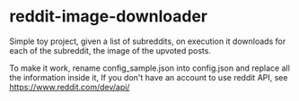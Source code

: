 # reddit-image-downloader
Simple toy project, given a list of subreddits, on execution it downloads for each of the subreddit, the image of the upvoted posts.

To make it work, rename config_sample.json into config.json and replace all the information inside it, If you don't have an account to use reddit API, see https://www.reddit.com/dev/api/
